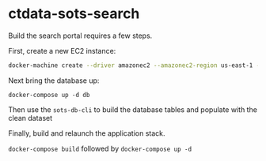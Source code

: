 # ctdata-sots-search

Build the search portal requires a few steps.

First, create a new EC2 instance:

```bash
docker-machine create --driver amazonec2 --amazonec2-region us-east-1 --amazonec2-zone a --amazonec2-instance-type t2.medium --amazonec2-root-size 32 --amazonec2-security-group launch-wizard-1 {{ instance_name }}
```

Next bring the database up:

`docker-compose up -d db`

Then use the `sots-db-cli` to build the database tables and populate with the clean dataset

Finally, build and relaunch the application stack.

`docker-compose build` followed by `docker-compose up -d`